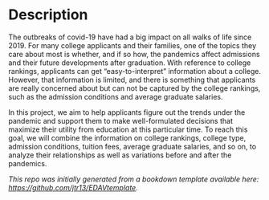 # Description
The outbreaks of covid-19 have had a big impact on all walks of life since 2019. For many college applicants and their families, one of the topics they care about most is whether, and if so how, the pandemics affect admissions and their future developments after graduation. With reference to college rankings, applicants can get “easy-to-interpret” information about a college. However, that information is limited, and there is something that applicants are really concerned about but can not be captured by the college rankings, such as the admission conditions and average graduate salaries.

In this project, we aim to help applicants figure out the trends under the pandemic and support them to make well-formulated decisions that maximize their utility from education at this particular time. To reach this goal, we will combine the information on college rankings, college type, admission conditions, tuition fees, average graduate salaries, and so on, to analyze their relationships as well as variations before and after the pandemics.

*This repo was initially generated from a bookdown template available here: https://github.com/jtr13/EDAVtemplate.*	
